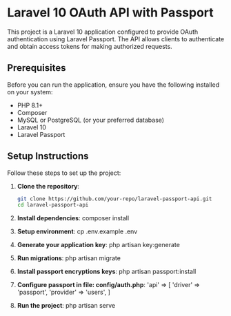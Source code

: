 # Laravel 10 OAuth API with Passport

This project is a Laravel 10 application configured to provide OAuth authentication using Laravel Passport. The API allows clients to authenticate and obtain access tokens for making authorized requests.

## Prerequisites

Before you can run the application, ensure you have the following installed on your system:

- PHP 8.1+
- Composer
- MySQL or PostgreSQL (or your preferred database)
- Laravel 10
- Laravel Passport

## Setup Instructions

Follow these steps to set up the project:

1. **Clone the repository**:
   ```bash
   git clone https://github.com/your-repo/laravel-passport-api.git
   cd laravel-passport-api

2. **Install dependencies**:
    composer install

3. **Setup environment**:
    cp .env.example .env

4. **Generate your application key**:
    php artisan key:generate

5. **Run migrations**:
    php artisan migrate

6. **Install passport encryptions keys**:
    php artisan passport:install

7. **Configure passport in file: config/auth.php**:
    'api' => [
        'driver' => 'passport',
        'provider' => 'users',
    ] 

8. **Run the project**:
    php artisan serve